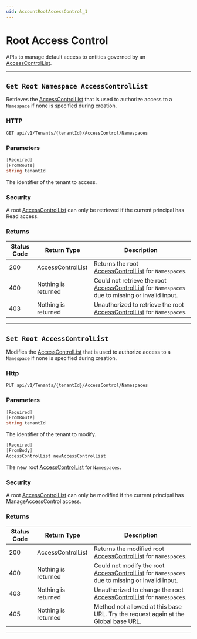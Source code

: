 ```yaml
---
uid: AccountRootAccessControl_1
---
```


# Root Access Control

APIs to manage default access to entities governed by an [AccessControlList](xref:accessControl).

***

## `Get Root Namespace AccessControlList`

Retrieves the [AccessControlList](xref:accessControl) that is used to authorize access to a `Namespace` if none is specified during creation.

### HTTP

`GET api/v1/Tenants/{tenantId}/AccessControl/Namespaces`


### Parameters

```csharp
[Required]
[FromRoute]
string tenantId
```

The identifier of the tenant to access.


### Security

A root [AccessControlList](xref:accessControl) can only be retrieved if the current principal has Read access.

### Returns

| Status Code | Return Type | Description |
| --- | --- | ---  |
| 200 | AccessControlList | Returns the root [AccessControlList](xref:accessControl) for `Namespaces`. |
| 400 | Nothing is returned | Could not retrieve the root [AccessControlList](xref:accessControl) for `Namespaces` due to missing or invalid input. |
| 403 | Nothing is returned | Unauthorized to retrieve the root [AccessControlList](xref:accessControl) for `Namespaces`. |


***

## `Set Root AccessControlList`

Modifies the [AccessControlList](xref:accessControl) that is used to authorize access to a `Namespace` if none is specified during creation.

### Http

`PUT api/v1/Tenants/{tenantId}/AccessControl/Namespaces`


### Parameters

```csharp
[Required]
[FromRoute]
string tenantId
```

The identifier of the tenant to modify.
```csharp
[Required]
[FromBody]
AccessControlList newAccessControlList
```

The new root [AccessControlList](xref:accessControl) for `Namespaces`.


### Security

A root [AccessControlList](xref:accessControl) can only be modified if the current principal has ManageAccessControl access.

### Returns

| Status Code | Return Type | Description |
| --- | --- | ---  |
| 200 | AccessControlList | Returns the modified root [AccessControlList](xref:accessControl) for `Namespaces`. |
| 400 | Nothing is returned | Could not modify the root [AccessControlList](xref:accessControl) for `Namespaces` due to missing or invalid input. |
| 403 | Nothing is returned | Unauthorized to change the root [AccessControlList](xref:accessControl) for `Namespaces`. |
| 405 | Nothing is returned | Method not allowed at this base URL. Try the request again at the Global base URL. |


***

